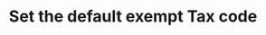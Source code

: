 ---
title: "Set the default exempt Tax code"
name: "sourcemeta_apifact_evolution"
key: "param_default_tax_code_exempt"
description: "Order setting: Default tax code to use in the orders for line items with tax line code 'exempt'"
user_friendly_description: "Allow Stock2Shop to set the default tax exempt code used for line items that require tax when syncing orders to Evolution."
default: ""
values: []
tags: [sourcemeta,apifact,evolution,sage-100-evolution,sage-200-evolution]
type: "meta"
process: "orders"
headless: true
---